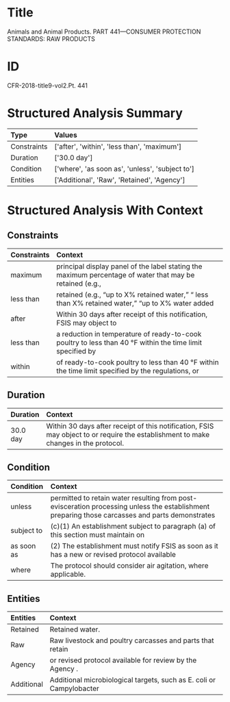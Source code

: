 # Title

 Animals and Animal Products. PART 441—CONSUMER PROTECTION STANDARDS: RAW PRODUCTS


# ID

 CFR-2018-title9-vol2.Pt. 441


# Structured Analysis Summary

| Type        | Values                                          |
|:------------|:------------------------------------------------|
| Constraints | ['after', 'within', 'less than', 'maximum']     |
| Duration    | ['30.0 day']                                    |
| Condition   | ['where', 'as soon as', 'unless', 'subject to'] |
| Entities    | ['Additional', 'Raw', 'Retained', 'Agency']     |


# Structured Analysis With Context

 


## Constraints

| Constraints   | Context                                                                                                                        |
|:--------------|:-------------------------------------------------------------------------------------------------------------------------------|
| maximum       | principal display panel of the label stating the maximum percentage of water that may be retained (e.g.,                       |
| less than     | retained (e.g., &#8220;up to X% retained water,&#8221; &#8220; less than X% retained water,&#8221; &#8220;up to X% water added |
| after         | Within 30 days  after receipt of this notification, FSIS may object to                                                         |
| less than     | a reduction in temperature of ready-to-cook poultry to less than 40 &#176;F within the time limit specified by                 |
| within        | of ready-to-cook poultry to less than 40 &#176;F within the time limit specified by the regulations, or                        |


## Duration

| Duration   | Context                                                                                                                             |
|:-----------|:------------------------------------------------------------------------------------------------------------------------------------|
| 30.0 day   | Within 30 days after receipt of this notification, FSIS may object to or require the establishment to make changes in the protocol. |


## Condition

| Condition   | Context                                                                                                                                         |
|:------------|:------------------------------------------------------------------------------------------------------------------------------------------------|
| unless      | permitted to retain water resulting from post-evisceration processing unless the establishment preparing those carcasses and parts demonstrates |
| subject to  | (c)(1) An establishment  subject to paragraph (a) of this section must maintain on                                                              |
| as soon as  | (2) The establishment must notify FSIS  as soon as it has a new or revised protocol available                                                   |
| where       | The protocol should consider air agitation,  where  applicable.                                                                                 |


## Entities

| Entities   | Context                                                              |
|:-----------|:---------------------------------------------------------------------|
| Retained   | Retained  water.                                                     |
| Raw        | Raw livestock and poultry carcasses and parts that retain            |
| Agency     | or revised protocol available for review by the Agency .             |
| Additional | Additional microbiological targets, such as E. coli or Campylobacter |


